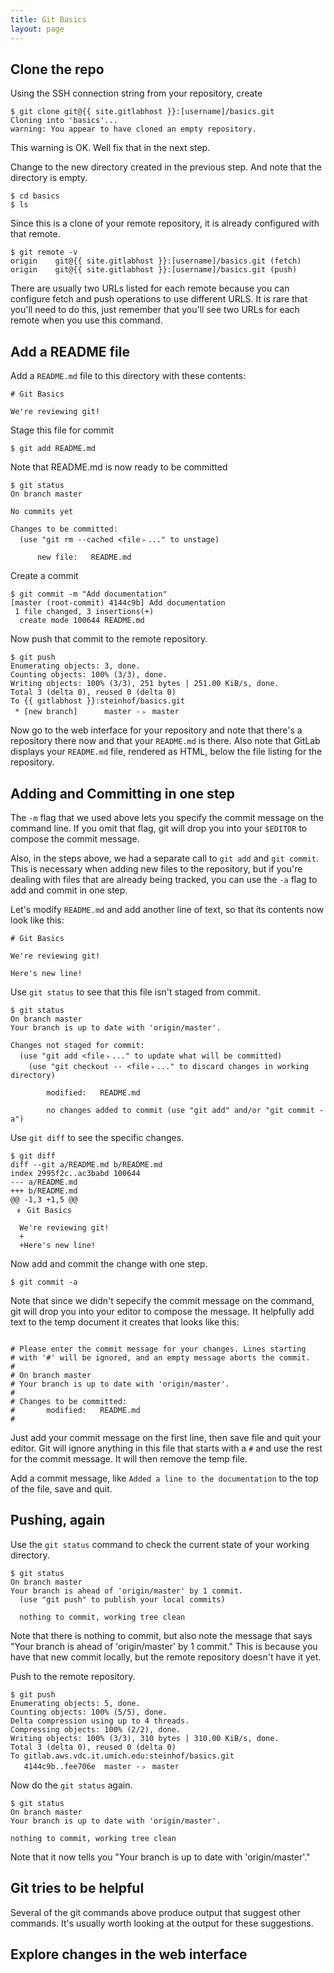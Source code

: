 ```yaml
---
title: Git Basics
layout: page
---
```


## Clone the repo

Using the SSH connection string from your repository, create

```terminal
$ git clone git@{{ site.gitlabhost }}:[username]/basics.git
Cloning into 'basics'...
warning: You appear to have cloned an empty repository.
```

This warning is OK. Well fix that in the next step.

Change to the new directory created in the previous step. And note that the directory is empty.

```terminal
$ cd basics
$ ls
```

Since this is a clone of your remote repository, it is already configured with that remote.

```terminal
$ git remote -v
origin    git@{{ site.gitlabhost }}:[username]/basics.git (fetch)
origin    git@{{ site.gitlabhost }}:[username]/basics.git (push)
```

There are usually two URLs listed for each remote because you can configure fetch and push operations to use different URLS. It is rare that you'll need to do this, just remember that you'll see two URLs for each remote when you use this command.

## Add a README file

Add a `README.md` file to this directory with these contents:

```
# Git Basics

We're reviewing git!
```

Stage this file for commit

```terminal
$ git add README.md
```

Note that README.md is now ready to be committed

```terminal
$ git status
On branch master

No commits yet

Changes to be committed:
  (use "git rm --cached <file﹥..." to unstage)

      new file:   README.md
```

Create a commit

```terminal
$ git commit -m "Add documentation"
[master (root-commit) 4144c9b] Add documentation
 1 file changed, 3 insertions(+)
  create mode 100644 README.md
```

Now push that commit to the remote repository.

```terminal
$ git push
Enumerating objects: 3, done.
Counting objects: 100% (3/3), done.
Writing objects: 100% (3/3), 251 bytes | 251.00 KiB/s, done.
Total 3 (delta 0), reused 0 (delta 0)
To {{ gitlabhost }}:steinhof/basics.git
 * [new branch]      master -﹥ master
```

Now go to the web interface for your repository and note that there's a repository there now and that your `README.md` is there. Also note that GitLab displays your `README.md` file, rendered as HTML, below the file listing for the repository.

## Adding and Committing in one step

The `-m` flag that we used above lets you specify the commit message on the command line. If you omit that flag, git will drop you into your `$EDITOR` to compose the commit message.

Also, in the steps above, we had a separate call to `git add` and `git commit`. This is necessary when adding new files to the repository, but if you're dealing with files that are already being tracked, you can use the `-a` flag to add and commit in one step.

Let's modify `README.md` and add another line of text, so that its contents now look like this:

```
# Git Basics

We're reviewing git!

Here's new line!
```

Use `git status` to see that this file isn't staged from commit.

```terminal
$ git status
On branch master
Your branch is up to date with 'origin/master'.

Changes not staged for commit:
  (use "git add <file﹥..." to update what will be committed)
    (use "git checkout -- <file﹥..." to discard changes in working directory)

        modified:   README.md

        no changes added to commit (use "git add" and/or "git commit -a")
```

Use `git diff` to see the specific changes.

```terminal
$ git diff
diff --git a/README.md b/README.md
index 2995f2c..ac3babd 100644
--- a/README.md
+++ b/README.md
@@ -1,3 +1,5 @@
 ﹟ Git Basics

  We're reviewing git!
  +
  +Here's new line!
```

Now add and commit the change with one step.

```terminal
$ git commit -a
```

Note that since we didn't sepecify the commit message on the command, git will drop you into your editor to compose the message. It helpfully add text to the temp document it creates that looks like this:

```

# Please enter the commit message for your changes. Lines starting
# with '#' will be ignored, and an empty message aborts the commit.
#
# On branch master
# Your branch is up to date with 'origin/master'.
#
# Changes to be committed:
#       modified:   README.md
#
```

Just add your commit message on the first line, then save file and quit your editor. Git will ignore anything in this file that starts with a `#` and use the rest for the commit message. It will then remove the temp file.

Add a commit message, like `Added a line to the documentation` to the top of the file, save and quit.

## Pushing, again

Use the `git status` command to check the current state of your working directory.

```terminal
$ git status
On branch master
Your branch is ahead of 'origin/master' by 1 commit.
  (use "git push" to publish your local commits)

  nothing to commit, working tree clean
```

Note that there is nothing to commit, but also note the message that says "Your branch is ahead of 'origin/master' by 1 commit." This is because you have that new commit locally, but the remote repository doesn't have it yet.

Push to the remote repository.

```terminal
$ git push
Enumerating objects: 5, done.
Counting objects: 100% (5/5), done.
Delta compression using up to 4 threads.
Compressing objects: 100% (2/2), done.
Writing objects: 100% (3/3), 310 bytes | 310.00 KiB/s, done.
Total 3 (delta 0), reused 0 (delta 0)
To gitlab.aws.vdc.it.umich.edu:steinhof/basics.git
   4144c9b..fee706e  master -﹥ master
```

Now do the `git status` again.

```terminal
$ git status
On branch master
Your branch is up to date with 'origin/master'.

nothing to commit, working tree clean
```

Note that it now tells you "Your branch is up to date with 'origin/master'."

## Git tries to be helpful

Several of the git commands above produce output that suggest other commands. It's usually worth looking at the output for these suggestions.

## Explore changes in the web interface


